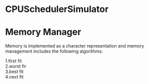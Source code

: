 # CPUSchedulerSimulator

<h1> Memory Manager </h1> 
Memory is implemented as a character representation and memory management includes the following algorithms:</br>

1.first fit</br>
2.worst fir</br>
3.best fit </br>
4.next fit</br>

